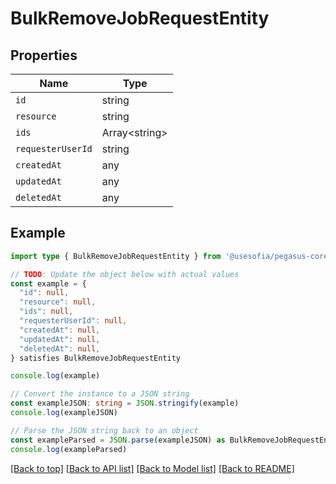 
# BulkRemoveJobRequestEntity


## Properties

Name | Type
------------ | -------------
`id` | string
`resource` | string
`ids` | Array&lt;string&gt;
`requesterUserId` | string
`createdAt` | any
`updatedAt` | any
`deletedAt` | any

## Example

```typescript
import type { BulkRemoveJobRequestEntity } from '@usesofia/pegasus-core-api-sdk'

// TODO: Update the object below with actual values
const example = {
  "id": null,
  "resource": null,
  "ids": null,
  "requesterUserId": null,
  "createdAt": null,
  "updatedAt": null,
  "deletedAt": null,
} satisfies BulkRemoveJobRequestEntity

console.log(example)

// Convert the instance to a JSON string
const exampleJSON: string = JSON.stringify(example)
console.log(exampleJSON)

// Parse the JSON string back to an object
const exampleParsed = JSON.parse(exampleJSON) as BulkRemoveJobRequestEntity
console.log(exampleParsed)
```

[[Back to top]](#) [[Back to API list]](../README.md#api-endpoints) [[Back to Model list]](../README.md#models) [[Back to README]](../README.md)


